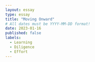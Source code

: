 ```yaml
---
layout: essay
type: essay
title: "Moving Onward"
# All dates must be YYYY-MM-DD format!
date: 2023-01-16
published: false
labels:
  - Learning
  - Diligence
  - Effort
---
```



